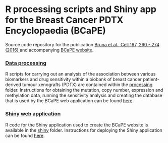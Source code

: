 R processing scripts and Shiny app for the Breast Cancer PDTX Encyclopaedia (BCaPE)
===================================================================================

Source code repository for the publication
[Bruna et al., Cell 167, 260 - 274 (2016) ](http://www.cell.com/cell/abstract/S0092-8674(16)31138-2)
and accompanying [BCaPE website](http://caldaslab.cruk.cam.ac.uk/bcape).

### [Data processing](processing/README.md)

R scripts for carrying out an analysis of the association between various
biomarkers and drug sensitivity within a biobank of breast cancer patient-derived
tumour xenografts (PDTX) are contained within the [processing](processing) folder.
Instructions for obtaining the mutation, copy number, expression and methylation
data, running the sensitivity analysis and creating the database that is used by
the BCaPE web application can be found [here](processing/README.md).

### [Shiny web application](shiny/README.md)

R code for the Shiny application used to create the BCaPE website is available
in the [shiny](shiny) folder. Instructions for deploying the Shiny application can be
found [here](shiny/README.md).

